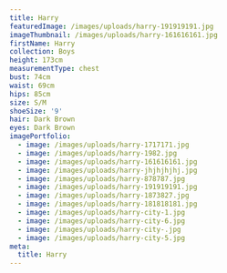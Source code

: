```yaml
---
title: Harry
featuredImage: /images/uploads/harry-191919191.jpg
imageThumbnail: /images/uploads/harry-161616161.jpg
firstName: Harry
collection: Boys
height: 173cm
measurementType: chest
bust: 74cm
waist: 69cm
hips: 85cm
size: S/M
shoeSize: '9'
hair: Dark Brown
eyes: Dark Brown
imagePortfolio:
  - image: /images/uploads/harry-1717171.jpg
  - image: /images/uploads/harry-1982.jpg
  - image: /images/uploads/harry-161616161.jpg
  - image: /images/uploads/harry-jhjhjhjhj.jpg
  - image: /images/uploads/harry-878787.jpg
  - image: /images/uploads/harry-191919191.jpg
  - image: /images/uploads/harry-1873827.jpg
  - image: /images/uploads/harry-181818181.jpg
  - image: /images/uploads/harry-city-1.jpg
  - image: /images/uploads/harry-city-6.jpg
  - image: /images/uploads/harry-city-.jpg
  - image: /images/uploads/harry-city-5.jpg
meta:
  title: Harry
---
```


